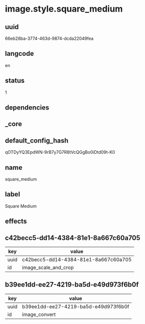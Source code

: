 # image.style.square_medium

## uuid
66eb28ba-3774-463d-9874-dcda22049fea

## langcode
en

## status
1

## dependencies


## _core

## default_config_hash
qOTDyYQ3EpdWN-9rB7y7G7R8tVcQGgBo0iDtd09t-K0

## name
square_medium

## label
Square Medium

## effects

## c42becc5-dd14-4384-81e1-8a667c60a705
|key|value|
|-|-|
|uuid|c42becc5-dd14-4384-81e1-8a667c60a705|
|id|image_scale_and_crop|


## b39ee1dd-ee27-4219-ba5d-e49d973f6b0f
|key|value|
|-|-|
|uuid|b39ee1dd-ee27-4219-ba5d-e49d973f6b0f|
|id|image_convert|

